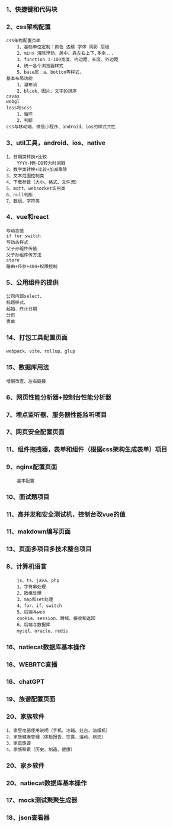 ### 1、快捷键和代码块
    
### 2、css架构配置
    css架构配置页面
        1、基础单位定制：颜色 边框 字体 阴影 层级
        2、minx 清除浮动，居中、靠左右上下,多余...
        3、function 1-100宽度、内边距、长度、外边距
        4、统一各个浏览器样式
        5、base层：a、botton等样式，
    基本布局功能
        1、瀑布流
        2、blcok、图片、文字的排序
    cavas
    webgl
    less和scss
        1、循环
        2、判断
    css与移动端、微信小程序、android、ios的样式共性
### 3、util工具，android、ios、native
    1、日期类转换+比较
        YYYY-MM-DD转为时间戳
    2、数字类转换+比较+加减乘除
    3、文本范围控制类
    4、下载参数（大小、格式、文件流）
    5、mqtt、websocket实用类
    6、null判断
    7、数组、字符类
### 4、vue和react
    写动态值
    if for switch
    写动态样式
    父子孙组件传值
    父子孙组件传方法
    store
    路由+传参+404+权限控制
### 5、公用组件的提供
    公司内部select、
    标题样式、
    起始、终止日期
    分页
    表单
### 14、打包工具配置页面
    webpack、vite、rollup、glup
### 15、数据库用法
    增删改查、左右链接
### 6、网页性能分析器+控制台性能分析器
### 7、埋点监听器、服务器性能监听项目

### 7、网页安全配置页面
### 11、组件拖拽器，表单和组件（根据css架构生成表单）项目

### 9、nginx配置页面
        基本配置
        
### 10、面试题项目
### 11、高并发和安全测试机，控制台改vue的值

### 11、makdown编写页面
### 13、页面多项目多技术整合项目
### 8、计算机语言
        js、ts、java、php
        1、字符串处理
        2、数组处理
        3、map和set处理
        4、for、if、switch
        5、后端与web
        cookie、session、跨域、接收和返回
        6、后端与数据库
        mysql、oracle、redis

### 16、natiecat数据库基本操作
### 16、WEBRTC直播
### 16、chatGPT

### 19、族谱配置页面
### 20、家族软件
    1、家里电器使用说明（手机、冰箱、灶台、油烟机）
    2、家族健康管理（体检报告、饮食、运动、病史）
    3、家庭族谱
    4、家族积累（历史、制造、健康）
### 20、家乡软件
    
### 20、natiecat数据库基本操作


### 17、mock测试聚聚生成器
### 18、json查看器





